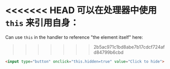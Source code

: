 <<<<<<< HEAD
可以在处理器中使用 `this` 来引用自身：
=======
Can use `this` in the handler to reference "the element itself" here:
>>>>>>> 2b5ac971c1bd8abe7b17cdcf724afd84799b6cbd

```html run height=50
<input type="button" onclick="this.hidden=true" value="Click to hide">
```
